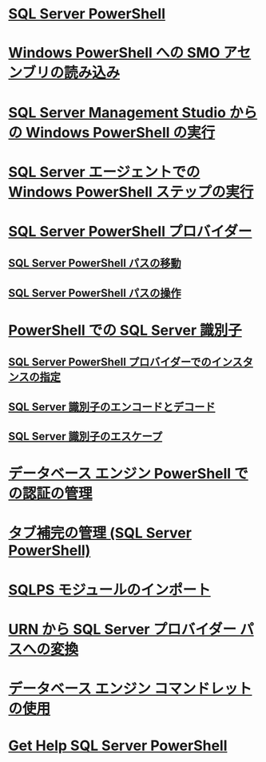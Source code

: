 # [SQL Server PowerShell](sql-server-powershell.md)
# [Windows PowerShell への SMO アセンブリの読み込み](load-the-smo-assemblies-in-windows-powershell.md)
# [SQL Server Management Studio からの Windows PowerShell の実行](run-windows-powershell-from-sql-server-management-studio.md)
# [SQL Server エージェントでの Windows PowerShell ステップの実行](run-windows-powershell-steps-in-sql-server-agent.md)
# [SQL Server PowerShell プロバイダー](sql-server-powershell-provider.md)
## [SQL Server PowerShell パスの移動](navigate-sql-server-powershell-paths.md)
## [SQL Server PowerShell パスの操作](work-with-sql-server-powershell-paths.md)
# [PowerShell での SQL Server 識別子](sql-server-identifiers-in-powershell.md)
## [SQL Server PowerShell プロバイダーでのインスタンスの指定](specify-instances-in-the-sql-server-powershell-provider.md)
## [SQL Server 識別子のエンコードとデコード](encode-and-decode-sql-server-identifiers.md)
## [SQL Server 識別子のエスケープ](escape-sql-server-identifiers.md)
# [データベース エンジン PowerShell での認証の管理](manage-authentication-in-database-engine-powershell.md)
# [タブ補完の管理 (SQL Server PowerShell)](manage-tab-completion-sql-server-powershell.md)
# [SQLPS モジュールのインポート](../database-engine/import-the-sqlps-module.md)
# [URN から SQL Server プロバイダー パスへの変換](../database-engine/convert-urns-to-sql-server-provider-paths.md)
# [データベース エンジン コマンドレットの使用](../database-engine/use-the-database-engine-cmdlets.md)
# [Get Help SQL Server PowerShell](../database-engine/get-help-sql-server-powershell.md)

